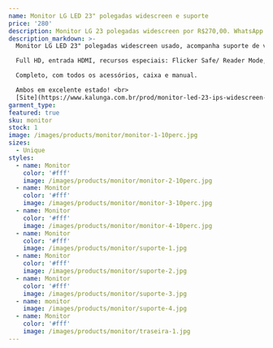 ```yaml
---
name: Monitor LG LED 23" polegadas widescreen e suporte
price: '280'
description: Monitor LG 23 polegadas widescreen por R$270,00. WhatsApp 11 96964-1752
description_markdown: >-
  Monitor LG LED 23" polegadas widescreen usado, acompanha suporte de vidro. <br>

  Full HD, entrada HDMI, recursos especiais: Flicker Safe/ Reader Mode, Plug & Play

  Completo, com todos os acessórios, caixa e manual.

  Ambos em excelente estado! <br>
  [Site](https://www.kalunga.com.br/prod/monitor-led-23-ips-widescreen-23mp55hq-lg/477068?pcID=18&gclid=CjwKCAiA9f7QBRBpEiwApLGUinjeamXJrx2d_9x4gVSjFEmeYkpPCjnVZWViBhf9uU0mnHbrslA_YBoCjncQAvD_BwE)
garment_type:
featured: true
sku: monitor
stock: 1
image: /images/products/monitor/monitor-1-10perc.jpg
sizes:
  - Unique
styles:
  - name: Monitor
    color: '#fff'
    image: /images/products/monitor/monitor-2-10perc.jpg
  - name: Monitor
    color: '#fff'
    image: /images/products/monitor/monitor-3-10perc.jpg
  - name: Monitor
    color: '#fff'
    image: /images/products/monitor/monitor-4-10perc.jpg
  - name: Monitor
    color: '#fff'
    image: /images/products/monitor/suporte-1.jpg
  - name: Monitor
    color: '#fff'
    image: /images/products/monitor/suporte-2.jpg
  - name: Monitor
    color: '#fff'
    image: /images/products/monitor/suporte-3.jpg
  - name: monitor
    image: /images/products/monitor/suporte-4.jpg
  - name: Monitor
    color: '#fff'
    image: /images/products/monitor/traseira-1.jpg
---
```

